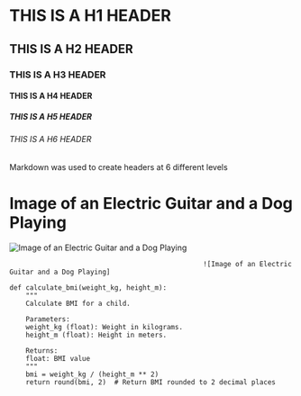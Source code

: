 # THIS IS A H1 HEADER
## THIS IS A H2 HEADER
### THIS IS A H3 HEADER
#### THIS IS A H4 HEADER
##### THIS IS A H5 HEADER
###### THIS IS A H6 HEADER




Markdown was used to create headers at 6 different levels


# Image of an Electric Guitar and a Dog Playing

![Image of an Electric Guitar and a Dog Playing](https://github.com/user-attachments/assets/549db0de-9ba9-4f2f-91b1-37acbf5d08a0)


                                                    ![Image of an Electric Guitar and a Dog Playing]


```
def calculate_bmi(weight_kg, height_m):
    """
    Calculate BMI for a child.
    
    Parameters:
    weight_kg (float): Weight in kilograms.
    height_m (float): Height in meters.

    Returns:
    float: BMI value
    """
    bmi = weight_kg / (height_m ** 2)
    return round(bmi, 2)  # Return BMI rounded to 2 decimal places
```
 
